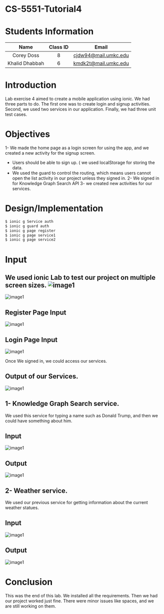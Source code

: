 # CS-5551-Tutorial4
# Students Information

| Name | Class ID | Email |
| :------: | :------: | :------: |
| Corey Doss    | 8 | cjdw94@mail.umkc.edu |
| Khalid Dhabbah| 6 | kmdk2t@mail.umkc.edu |

# Introduction
Lab exercise 4 aimed to create a mobile application using ionic. We had three parts to do. The first one was to create login and signup activities. Second, we used two services in our application. Finally, we had three unit test cases.

# Objectives

1- We made the home page as a login screen for using the app, and we created a new activity for the signup screen.
 * Users should be able to sign up. ( we used localStorage for storing the data.
 * We used the guard to control the routing, which means users cannot open the list activity in our project unless they signed in.
2- We signed in for Knowledge Graph Search API
3- we created new activities for our services. 

# Design/Implementation

```sh
$ ionic g Service auth
$ ionic g guard auth
$ ionic g page register
$ ionic g page service1
$ ionic g page service2
```

# Input
We used ionic Lab to test our project on multiple screen sizes.
![image1](https://github.com/Dhabbah/CS-5551-Tutorial4/blob/master/img/ionic-lab1.JPG?raw=true )
---
![image1](https://github.com/Dhabbah/CS-5551-Tutorial4/blob/master/img/ionic-lab1.1.JPG?raw=true)
## Register Page Input
![image1](https://github.com/Dhabbah/CS-5551-Tutorial4/blob/master/img/ionic-lab-r-input1.JPG?raw=true)
## Login Page Input
![image1](https://github.com/Dhabbah/CS-5551-Tutorial4/blob/master/img/ionic-lab-l-input.JPG?raw=true )

Once We signed in, we could access our services.
## Output of our Services.
![image1](https://github.com/Dhabbah/CS-5551-Tutorial4/blob/master/img/output.JPG)

## 1- Knowledge Graph Search service.
We used this service for typing a name such as Donald Trump, and then we could have something about him.
## Input
 ![image1](https://github.com/Dhabbah/CS-5551-Tutorial4/blob/master/img/service1.JPG?raw=true)
## Output
![image1](https://github.com/Dhabbah/CS-5551-Tutorial4/blob/master/img/service1-1.JPG?raw=true)

## 2- Weather service.
We used our previous service for getting information about the current weather statues.
## Input
 ![image1](https://github.com/Dhabbah/CS-5551-Tutorial4/blob/master/img/service2.JPG?raw=true)
## Output
![image1](https://github.com/Dhabbah/CS-5551-Tutorial4/blob/master/img/service2-1.JPG?raw=true)

# Conclusion
This was the end of this lab. We installed all the requirements. Then we had our project worked just fine. There were minor issues like spaces, and we are still working on them.
